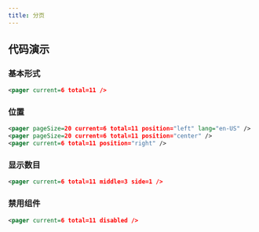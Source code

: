 ```yaml
---
title: 分页
---
```


## 代码演示

### 基本形式

<!-- demo_start -->
<div class="m-example"></div>

```xml
<pager current=6 total=11 />
```
<!-- demo_end -->

### 位置

<!-- demo_start -->
<div class="m-example"></div>

```xml
<pager pageSize=20 current=6 total=11 position="left" lang="en-US" />
<pager pageSize=20 current=6 total=11 position="center" />
<pager current=6 total=11 position="right" />
```
<!-- demo_end -->

### 显示数目

<!-- demo_start -->
<div class="m-example"></div>

```xml
<pager current=6 total=11 middle=3 side=1 />
```
<!-- demo_end -->

### 禁用组件

<!-- demo_start -->
<div class="m-example"></div>

```xml
<pager current=6 total=11 disabled />
```
<!-- demo_end -->
